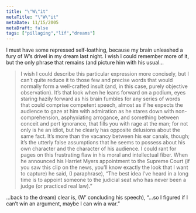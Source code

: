 ```yaml
---
title: "\"W\"it"
metaTitle: "\"W\"it"
metaDate: 11/15/2005
metaDraft: false
tags: ["pillaging","lïf","dreams"]
---
```


I must have some repressed self-loathing, because my brain unleashed a fury of W’s drivel in my dream last night. I wish I could remember more of it, but the only phrase that remains (and picture him with his usual…  
  
> I wish I could describe this particular expression more concisely, but I can’t quite reduce it to those few and precise words that would normally form a well-crafted insult (and, in this case, purely objective observation). It’s that look when he leans forward on a podium, eyes staring hazily forward as his brain fumbles for any series of words that could comprise competent speech, almost as if he expects the audience to gaze at him with admiration as he stares down with non-comprehension, asphyxiating arrogance, and something between conceit and pert ignorance, that fills you with rage at the man; for not only is he an idiot, but he clearly has opposite delusions about the same fact. It’s more than the vacancy between his ear canals, though; it’s the utterly false assumptions that he seems to possess about his own character and the character of his audience. I could rant for pages on this frustrating flaw in his moral and intellectual fiber. When he announced his Harriet Myers appointment to the Supreme Court (if you saw this clip on the news, you’ll know exactly the look that I want to capture) he said, (I paraphrase), “The best idea I’ve heard in a long time is to appoint someone to the judicial seat who has never been a judge (or practiced real law).”  
  
…back to the dream) clear is, (W’ concluding his speech), “…so I figured if I can’t win an argument, maybe I can win a war.”